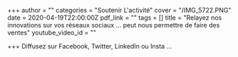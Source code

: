 +++
author = ""
categories = "Soutenir L'activité"
cover = "/IMG_5722.PNG"
date = 2020-04-19T22:00:00Z
pdf_link = ""
tags = []
title = "Relayez nos innovations sur vos réseaux sociaux ... peut nous permettre de faire des ventes"
youtube_video_id = ""

+++
Diffusez sur Facebook, Twitter, LinkedIn ou Insta ...